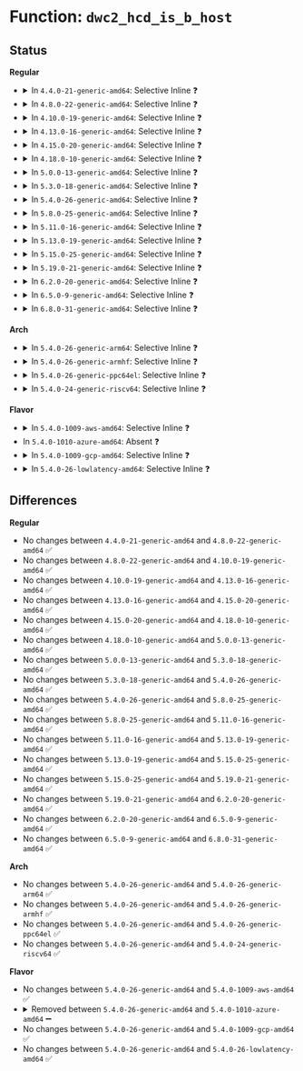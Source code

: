 # Function: <code>dwc2_hcd_is_b_host</code>

## Status
<b>Regular</b>
<ul>
<li>
<details>
<summary>In <code>4.4.0-21-generic-amd64</code>: Selective Inline ❓</summary>

```c
int dwc2_hcd_is_b_host(struct dwc2_hsotg * hsotg)
```

```json
{
  "name": "dwc2_hcd_is_b_host",
  "collision_type": "Unique Global",
  "inline_type": "Selective",
  "funcs": [
    {
      "addr": 18446744071585306704,
      "name": "dwc2_hcd_is_b_host",
      "external": true,
      "loc": "drivers/usb/dwc2/hcd.c:1890",
      "file": "drivers/usb/dwc2/hcd.c",
      "inline": "not declared, inlined",
      "caller_inline": [],
      "caller_func": []
    }
  ],
  "symbols": [
    {
      "addr": 18446744071585306704,
      "name": "dwc2_hcd_is_b_host",
      "section": ".text",
      "bind": "STB_GLOBAL",
      "size": 20
    }
  ]
}
```
</details>
</li>
<li>
<details>
<summary>In <code>4.8.0-22-generic-amd64</code>: Selective Inline ❓</summary>

```c
int dwc2_hcd_is_b_host(struct dwc2_hsotg * hsotg)
```

```json
{
  "name": "dwc2_hcd_is_b_host",
  "collision_type": "Unique Global",
  "inline_type": "Selective",
  "funcs": [
    {
      "addr": 18446744071585683465,
      "name": "dwc2_hcd_is_b_host",
      "external": true,
      "loc": "drivers/usb/dwc2/hcd.c:3776",
      "file": "drivers/usb/dwc2/hcd.c",
      "inline": "not declared, inlined",
      "caller_inline": [
        "drivers/usb/dwc2/hcd.c:dwc2_hcd_start_func"
      ],
      "caller_func": []
    }
  ],
  "symbols": [
    {
      "addr": 18446744071585699280,
      "name": "dwc2_hcd_is_b_host",
      "section": ".text",
      "bind": "STB_GLOBAL",
      "size": 20
    }
  ]
}
```
</details>
</li>
<li>
<details>
<summary>In <code>4.10.0-19-generic-amd64</code>: Selective Inline ❓</summary>

```c
int dwc2_hcd_is_b_host(struct dwc2_hsotg * hsotg)
```

```json
{
  "name": "dwc2_hcd_is_b_host",
  "collision_type": "Unique Global",
  "inline_type": "Selective",
  "funcs": [
    {
      "addr": 18446744071585872441,
      "name": "dwc2_hcd_is_b_host",
      "external": true,
      "loc": "drivers/usb/dwc2/hcd.c:3807",
      "file": "drivers/usb/dwc2/hcd.c",
      "inline": "not declared, inlined",
      "caller_inline": [
        "drivers/usb/dwc2/hcd.c:dwc2_hcd_start_func"
      ],
      "caller_func": []
    }
  ],
  "symbols": [
    {
      "addr": 18446744071585888208,
      "name": "dwc2_hcd_is_b_host",
      "section": ".text",
      "bind": "STB_GLOBAL",
      "size": 23
    }
  ]
}
```
</details>
</li>
<li>
<details>
<summary>In <code>4.13.0-16-generic-amd64</code>: Selective Inline ❓</summary>

```c
int dwc2_hcd_is_b_host(struct dwc2_hsotg * hsotg)
```

```json
{
  "name": "dwc2_hcd_is_b_host",
  "collision_type": "Unique Global",
  "inline_type": "Selective",
  "funcs": [
    {
      "addr": 18446744071585955049,
      "name": "dwc2_hcd_is_b_host",
      "external": true,
      "loc": "drivers/usb/dwc2/hcd.c:3835",
      "file": "drivers/usb/dwc2/hcd.c",
      "inline": "not declared, inlined",
      "caller_inline": [
        "drivers/usb/dwc2/hcd.c:dwc2_hcd_start_func"
      ],
      "caller_func": []
    }
  ],
  "symbols": [
    {
      "addr": 18446744071585970912,
      "name": "dwc2_hcd_is_b_host",
      "section": ".text",
      "bind": "STB_GLOBAL",
      "size": 23
    }
  ]
}
```
</details>
</li>
<li>
<details>
<summary>In <code>4.15.0-20-generic-amd64</code>: Selective Inline ❓</summary>

```c
int dwc2_hcd_is_b_host(struct dwc2_hsotg * hsotg)
```

```json
{
  "name": "dwc2_hcd_is_b_host",
  "collision_type": "Unique Global",
  "inline_type": "Selective",
  "funcs": [
    {
      "addr": 18446744071586398617,
      "name": "dwc2_hcd_is_b_host",
      "external": true,
      "loc": "drivers/usb/dwc2/hcd.c:3844",
      "file": "drivers/usb/dwc2/hcd.c",
      "inline": "not declared, inlined",
      "caller_inline": [
        "drivers/usb/dwc2/hcd.c:dwc2_hcd_start_func"
      ],
      "caller_func": []
    }
  ],
  "symbols": [
    {
      "addr": 18446744071586414672,
      "name": "dwc2_hcd_is_b_host",
      "section": ".text",
      "bind": "STB_GLOBAL",
      "size": 23
    }
  ]
}
```
</details>
</li>
<li>
<details>
<summary>In <code>4.18.0-10-generic-amd64</code>: Selective Inline ❓</summary>

```c
int dwc2_hcd_is_b_host(struct dwc2_hsotg * hsotg)
```

```json
{
  "name": "dwc2_hcd_is_b_host",
  "collision_type": "Unique Global",
  "inline_type": "Selective",
  "funcs": [
    {
      "addr": 18446744071586661753,
      "name": "dwc2_hcd_is_b_host",
      "external": true,
      "loc": "drivers/usb/dwc2/hcd.c:3974",
      "file": "drivers/usb/dwc2/hcd.c",
      "inline": "not declared, inlined",
      "caller_inline": [
        "drivers/usb/dwc2/hcd.c:dwc2_hcd_start_func"
      ],
      "caller_func": []
    }
  ],
  "symbols": [
    {
      "addr": 18446744071586676800,
      "name": "dwc2_hcd_is_b_host",
      "section": ".text",
      "bind": "STB_GLOBAL",
      "size": 23
    }
  ]
}
```
</details>
</li>
<li>
<details>
<summary>In <code>5.0.0-13-generic-amd64</code>: Selective Inline ❓</summary>

```c
int dwc2_hcd_is_b_host(struct dwc2_hsotg * hsotg)
```

```json
{
  "name": "dwc2_hcd_is_b_host",
  "collision_type": "Unique Global",
  "inline_type": "Selective",
  "funcs": [
    {
      "addr": 18446744071586823257,
      "name": "dwc2_hcd_is_b_host",
      "external": true,
      "loc": "drivers/usb/dwc2/hcd.c:3974",
      "file": "drivers/usb/dwc2/hcd.c",
      "inline": "not declared, inlined",
      "caller_inline": [
        "drivers/usb/dwc2/hcd.c:dwc2_hcd_start_func"
      ],
      "caller_func": []
    }
  ],
  "symbols": [
    {
      "addr": 18446744071586832048,
      "name": "dwc2_hcd_is_b_host",
      "section": ".text",
      "bind": "STB_GLOBAL",
      "size": 23
    }
  ]
}
```
</details>
</li>
<li>
<details>
<summary>In <code>5.3.0-18-generic-amd64</code>: Selective Inline ❓</summary>

```c
int dwc2_hcd_is_b_host(struct dwc2_hsotg * hsotg)
```

```json
{
  "name": "dwc2_hcd_is_b_host",
  "collision_type": "Unique Global",
  "inline_type": "Selective",
  "funcs": [
    {
      "addr": 18446744071587081545,
      "name": "dwc2_hcd_is_b_host",
      "external": true,
      "loc": "drivers/usb/dwc2/hcd.c:3794",
      "file": "drivers/usb/dwc2/hcd.c",
      "inline": "not declared, inlined",
      "caller_inline": [
        "drivers/usb/dwc2/hcd.c:dwc2_hcd_start_func"
      ],
      "caller_func": []
    }
  ],
  "symbols": [
    {
      "addr": 18446744071587089136,
      "name": "dwc2_hcd_is_b_host",
      "section": ".text",
      "bind": "STB_GLOBAL",
      "size": 23
    }
  ]
}
```
</details>
</li>
<li>
<details>
<summary>In <code>5.4.0-26-generic-amd64</code>: Selective Inline ❓</summary>

```c
int dwc2_hcd_is_b_host(struct dwc2_hsotg * hsotg)
```

```json
{
  "name": "dwc2_hcd_is_b_host",
  "collision_type": "Unique Global",
  "inline_type": "Selective",
  "funcs": [
    {
      "addr": 18446744071587282025,
      "name": "dwc2_hcd_is_b_host",
      "external": true,
      "loc": "drivers/usb/dwc2/hcd.c:3794",
      "file": "drivers/usb/dwc2/hcd.c",
      "inline": "not declared, inlined",
      "caller_inline": [
        "drivers/usb/dwc2/hcd.c:dwc2_hcd_start_func"
      ],
      "caller_func": []
    }
  ],
  "symbols": [
    {
      "addr": 18446744071587289632,
      "name": "dwc2_hcd_is_b_host",
      "section": ".text",
      "bind": "STB_GLOBAL",
      "size": 23
    }
  ]
}
```
</details>
</li>
<li>
<details>
<summary>In <code>5.8.0-25-generic-amd64</code>: Selective Inline ❓</summary>

```c
int dwc2_hcd_is_b_host(struct dwc2_hsotg * hsotg)
```

```json
{
  "name": "dwc2_hcd_is_b_host",
  "collision_type": "Unique Global",
  "inline_type": "Selective",
  "funcs": [
    {
      "addr": 18446744071588137913,
      "name": "dwc2_hcd_is_b_host",
      "external": true,
      "loc": "drivers/usb/dwc2/hcd.c:3794",
      "file": "drivers/usb/dwc2/hcd.c",
      "inline": "not declared, inlined",
      "caller_inline": [
        "drivers/usb/dwc2/hcd.c:dwc2_hcd_start_func"
      ],
      "caller_func": []
    }
  ],
  "symbols": [
    {
      "addr": 18446744071588145264,
      "name": "dwc2_hcd_is_b_host",
      "section": ".text",
      "bind": "STB_GLOBAL",
      "size": 23
    }
  ]
}
```
</details>
</li>
<li>
<details>
<summary>In <code>5.11.0-16-generic-amd64</code>: Selective Inline ❓</summary>

```c
int dwc2_hcd_is_b_host(struct dwc2_hsotg * hsotg)
```

```json
{
  "name": "dwc2_hcd_is_b_host",
  "collision_type": "Unique Global",
  "inline_type": "Selective",
  "funcs": [
    {
      "addr": 18446744071588178505,
      "name": "dwc2_hcd_is_b_host",
      "external": true,
      "loc": "drivers/usb/dwc2/hcd.c:3795",
      "file": "drivers/usb/dwc2/hcd.c",
      "inline": "not declared, inlined",
      "caller_inline": [
        "drivers/usb/dwc2/hcd.c:dwc2_hcd_start_func"
      ],
      "caller_func": []
    }
  ],
  "symbols": [
    {
      "addr": 18446744071588185808,
      "name": "dwc2_hcd_is_b_host",
      "section": ".text",
      "bind": "STB_GLOBAL",
      "size": 23
    }
  ]
}
```
</details>
</li>
<li>
<details>
<summary>In <code>5.13.0-19-generic-amd64</code>: Selective Inline ❓</summary>

```c
int dwc2_hcd_is_b_host(struct dwc2_hsotg * hsotg)
```

```json
{
  "name": "dwc2_hcd_is_b_host",
  "collision_type": "Unique Global",
  "inline_type": "Selective",
  "funcs": [
    {
      "addr": 18446744071588053481,
      "name": "dwc2_hcd_is_b_host",
      "external": true,
      "loc": "drivers/usb/dwc2/hcd.c:3846",
      "file": "drivers/usb/dwc2/hcd.c",
      "inline": "not declared, inlined",
      "caller_inline": [
        "drivers/usb/dwc2/hcd.c:dwc2_hcd_start_func"
      ],
      "caller_func": []
    }
  ],
  "symbols": [
    {
      "addr": 18446744071588061152,
      "name": "dwc2_hcd_is_b_host",
      "section": ".text",
      "bind": "STB_GLOBAL",
      "size": 23
    }
  ]
}
```
</details>
</li>
<li>
<details>
<summary>In <code>5.15.0-25-generic-amd64</code>: Selective Inline ❓</summary>

```c
int dwc2_hcd_is_b_host(struct dwc2_hsotg * hsotg)
```

```json
{
  "name": "dwc2_hcd_is_b_host",
  "collision_type": "Unique Global",
  "inline_type": "Selective",
  "funcs": [
    {
      "addr": 18446744071588680726,
      "name": "dwc2_hcd_is_b_host",
      "external": true,
      "loc": "drivers/usb/dwc2/hcd.c:3846",
      "file": "drivers/usb/dwc2/hcd.c",
      "inline": "not declared, inlined",
      "caller_inline": [
        "drivers/usb/dwc2/hcd.c:dwc2_hcd_start_func"
      ],
      "caller_func": []
    }
  ],
  "symbols": [
    {
      "addr": 18446744071588687904,
      "name": "dwc2_hcd_is_b_host",
      "section": ".text",
      "bind": "STB_GLOBAL",
      "size": 23
    }
  ]
}
```
</details>
</li>
<li>
<details>
<summary>In <code>5.19.0-21-generic-amd64</code>: Selective Inline ❓</summary>

```c
int dwc2_hcd_is_b_host(struct dwc2_hsotg * hsotg)
```

```json
{
  "name": "dwc2_hcd_is_b_host",
  "collision_type": "Unique Global",
  "inline_type": "Selective",
  "funcs": [
    {
      "addr": 18446744071590099030,
      "name": "dwc2_hcd_is_b_host",
      "external": true,
      "loc": "drivers/usb/dwc2/hcd.c:3842",
      "file": "drivers/usb/dwc2/hcd.c",
      "inline": "not declared, inlined",
      "caller_inline": [
        "drivers/usb/dwc2/hcd.c:dwc2_hcd_start_func"
      ],
      "caller_func": []
    }
  ],
  "symbols": [
    {
      "addr": 18446744071590106336,
      "name": "dwc2_hcd_is_b_host",
      "section": ".text",
      "bind": "STB_GLOBAL",
      "size": 29
    }
  ]
}
```
</details>
</li>
<li>
<details>
<summary>In <code>6.2.0-20-generic-amd64</code>: Selective Inline ❓</summary>

```c
int dwc2_hcd_is_b_host(struct dwc2_hsotg * hsotg)
```

```json
{
  "name": "dwc2_hcd_is_b_host",
  "collision_type": "Unique Global",
  "inline_type": "Selective",
  "funcs": [
    {
      "addr": 18446744071591710118,
      "name": "dwc2_hcd_is_b_host",
      "external": true,
      "loc": "drivers/usb/dwc2/hcd.c:3813",
      "file": "drivers/usb/dwc2/hcd.c",
      "inline": "not declared, inlined",
      "caller_inline": [
        "drivers/usb/dwc2/hcd.c:dwc2_hcd_start_func"
      ],
      "caller_func": []
    }
  ],
  "symbols": [
    {
      "addr": 18446744071591717824,
      "name": "dwc2_hcd_is_b_host",
      "section": ".text",
      "bind": "STB_GLOBAL",
      "size": 29
    }
  ]
}
```
</details>
</li>
<li>
<details>
<summary>In <code>6.5.0-9-generic-amd64</code>: Selective Inline ❓</summary>

```c
int dwc2_hcd_is_b_host(struct dwc2_hsotg * hsotg)
```

```json
{
  "name": "dwc2_hcd_is_b_host",
  "collision_type": "Unique Global",
  "inline_type": "Selective",
  "funcs": [
    {
      "addr": 18446744071592133526,
      "name": "dwc2_hcd_is_b_host",
      "external": true,
      "loc": "drivers/usb/dwc2/hcd.c:3813",
      "file": "drivers/usb/dwc2/hcd.c",
      "inline": "not declared, inlined",
      "caller_inline": [
        "drivers/usb/dwc2/hcd.c:dwc2_hcd_start_func"
      ],
      "caller_func": []
    }
  ],
  "symbols": [
    {
      "addr": 18446744071592141184,
      "name": "dwc2_hcd_is_b_host",
      "section": ".text",
      "bind": "STB_GLOBAL",
      "size": 29
    }
  ]
}
```
</details>
</li>
<li>
<details>
<summary>In <code>6.8.0-31-generic-amd64</code>: Selective Inline ❓</summary>

```c
int dwc2_hcd_is_b_host(struct dwc2_hsotg * hsotg)
```

```json
{
  "name": "dwc2_hcd_is_b_host",
  "collision_type": "Unique Global",
  "inline_type": "Selective",
  "funcs": [
    {
      "addr": 18446744071592874054,
      "name": "dwc2_hcd_is_b_host",
      "external": true,
      "loc": "drivers/usb/dwc2/hcd.c:3813",
      "file": "drivers/usb/dwc2/hcd.c",
      "inline": "not declared, inlined",
      "caller_inline": [
        "drivers/usb/dwc2/hcd.c:dwc2_hcd_start_func"
      ],
      "caller_func": []
    }
  ],
  "symbols": [
    {
      "addr": 18446744071592881712,
      "name": "dwc2_hcd_is_b_host",
      "section": ".text",
      "bind": "STB_GLOBAL",
      "size": 29
    }
  ]
}
```
</details>
</li>
</ul>
<b>Arch</b>
<ul>
<li>
<details>
<summary>In <code>5.4.0-26-generic-arm64</code>: Selective Inline ❓</summary>

```c
int dwc2_hcd_is_b_host(struct dwc2_hsotg * hsotg)
```

```json
{
  "name": "dwc2_hcd_is_b_host",
  "collision_type": "Unique Global",
  "inline_type": "Selective",
  "funcs": [
    {
      "addr": 18446603336500396520,
      "name": "dwc2_hcd_is_b_host",
      "external": true,
      "loc": "drivers/usb/dwc2/hcd.c:3794",
      "file": "drivers/usb/dwc2/hcd.c",
      "inline": "not declared, inlined",
      "caller_inline": [
        "drivers/usb/dwc2/hcd.c:dwc2_hcd_start_func"
      ],
      "caller_func": []
    }
  ],
  "symbols": [
    {
      "addr": 18446603336500405200,
      "name": "dwc2_hcd_is_b_host",
      "section": ".text",
      "bind": "STB_GLOBAL",
      "size": 48
    }
  ]
}
```
</details>
</li>
<li>
<details>
<summary>In <code>5.4.0-26-generic-armhf</code>: Selective Inline ❓</summary>

```c
int dwc2_hcd_is_b_host(struct dwc2_hsotg * hsotg)
```

```json
{
  "name": "dwc2_hcd_is_b_host",
  "collision_type": "Unique Global",
  "inline_type": "Selective",
  "funcs": [
    {
      "addr": 3232852544,
      "name": "dwc2_hcd_is_b_host",
      "external": true,
      "loc": "drivers/usb/dwc2/hcd.c:3794",
      "file": "drivers/usb/dwc2/hcd.c",
      "inline": "not declared, inlined",
      "caller_inline": [
        "drivers/usb/dwc2/hcd.c:dwc2_hcd_start_func"
      ],
      "caller_func": []
    }
  ],
  "symbols": [
    {
      "addr": 3232861040,
      "name": "dwc2_hcd_is_b_host",
      "section": ".text",
      "bind": "STB_GLOBAL",
      "size": 40
    }
  ]
}
```
</details>
</li>
<li>
<details>
<summary>In <code>5.4.0-26-generic-ppc64el</code>: Selective Inline ❓</summary>

```c
int dwc2_hcd_is_b_host(struct dwc2_hsotg * hsotg)
```

```json
{
  "name": "dwc2_hcd_is_b_host",
  "collision_type": "Unique Global",
  "inline_type": "Selective",
  "funcs": [
    {
      "addr": 13835058055293726472,
      "name": "dwc2_hcd_is_b_host",
      "external": true,
      "loc": "drivers/usb/dwc2/hcd.c:3794",
      "file": "drivers/usb/dwc2/hcd.c",
      "inline": "not declared, inlined",
      "caller_inline": [
        "drivers/usb/dwc2/hcd.c:dwc2_hcd_start_func"
      ],
      "caller_func": []
    }
  ],
  "symbols": [
    {
      "addr": 13835058055293740784,
      "name": "dwc2_hcd_is_b_host",
      "section": ".text",
      "bind": "STB_GLOBAL",
      "size": 28
    }
  ]
}
```
</details>
</li>
<li>
<details>
<summary>In <code>5.4.0-24-generic-riscv64</code>: Selective Inline ❓</summary>

```c
int dwc2_hcd_is_b_host(struct dwc2_hsotg * hsotg)
```

```json
{
  "name": "dwc2_hcd_is_b_host",
  "collision_type": "Unique Global",
  "inline_type": "Selective",
  "funcs": [
    {
      "addr": 18446743936277284960,
      "name": "dwc2_hcd_is_b_host",
      "external": true,
      "loc": "drivers/usb/dwc2/hcd.c:3794",
      "file": "drivers/usb/dwc2/hcd.c",
      "inline": "not declared, inlined",
      "caller_inline": [
        "drivers/usb/dwc2/hcd.c:dwc2_hcd_start_func"
      ],
      "caller_func": []
    }
  ],
  "symbols": [
    {
      "addr": 18446743936277294564,
      "name": "dwc2_hcd_is_b_host",
      "section": ".text",
      "bind": "STB_GLOBAL",
      "size": 42
    }
  ]
}
```
</details>
</li>
</ul>
<b>Flavor</b>
<ul>
<li>
<details>
<summary>In <code>5.4.0-1009-aws-amd64</code>: Selective Inline ❓</summary>

```c
int dwc2_hcd_is_b_host(struct dwc2_hsotg * hsotg)
```

```json
{
  "name": "dwc2_hcd_is_b_host",
  "collision_type": "Unique Global",
  "inline_type": "Selective",
  "funcs": [
    {
      "addr": 18446744071586988105,
      "name": "dwc2_hcd_is_b_host",
      "external": true,
      "loc": "drivers/usb/dwc2/hcd.c:3794",
      "file": "drivers/usb/dwc2/hcd.c",
      "inline": "not declared, inlined",
      "caller_inline": [
        "drivers/usb/dwc2/hcd.c:dwc2_hcd_start_func"
      ],
      "caller_func": []
    }
  ],
  "symbols": [
    {
      "addr": 18446744071586995712,
      "name": "dwc2_hcd_is_b_host",
      "section": ".text",
      "bind": "STB_GLOBAL",
      "size": 23
    }
  ]
}
```
</details>
</li>
<li>
In <code>5.4.0-1010-azure-amd64</code>: Absent ❓
</li>
<li>
<details>
<summary>In <code>5.4.0-1009-gcp-amd64</code>: Selective Inline ❓</summary>

```c
int dwc2_hcd_is_b_host(struct dwc2_hsotg * hsotg)
```

```json
{
  "name": "dwc2_hcd_is_b_host",
  "collision_type": "Unique Global",
  "inline_type": "Selective",
  "funcs": [
    {
      "addr": 18446744071587236585,
      "name": "dwc2_hcd_is_b_host",
      "external": true,
      "loc": "drivers/usb/dwc2/hcd.c:3794",
      "file": "drivers/usb/dwc2/hcd.c",
      "inline": "not declared, inlined",
      "caller_inline": [
        "drivers/usb/dwc2/hcd.c:dwc2_hcd_start_func"
      ],
      "caller_func": []
    }
  ],
  "symbols": [
    {
      "addr": 18446744071587244192,
      "name": "dwc2_hcd_is_b_host",
      "section": ".text",
      "bind": "STB_GLOBAL",
      "size": 23
    }
  ]
}
```
</details>
</li>
<li>
<details>
<summary>In <code>5.4.0-26-lowlatency-amd64</code>: Selective Inline ❓</summary>

```c
int dwc2_hcd_is_b_host(struct dwc2_hsotg * hsotg)
```

```json
{
  "name": "dwc2_hcd_is_b_host",
  "collision_type": "Unique Global",
  "inline_type": "Selective",
  "funcs": [
    {
      "addr": 18446744071587343353,
      "name": "dwc2_hcd_is_b_host",
      "external": true,
      "loc": "drivers/usb/dwc2/hcd.c:3794",
      "file": "drivers/usb/dwc2/hcd.c",
      "inline": "not declared, inlined",
      "caller_inline": [
        "drivers/usb/dwc2/hcd.c:dwc2_hcd_start_func"
      ],
      "caller_func": []
    }
  ],
  "symbols": [
    {
      "addr": 18446744071587350960,
      "name": "dwc2_hcd_is_b_host",
      "section": ".text",
      "bind": "STB_GLOBAL",
      "size": 23
    }
  ]
}
```
</details>
</li>
</ul>

## Differences
<b>Regular</b>
<ul>
<li>
No changes between <code>4.4.0-21-generic-amd64</code> and <code>4.8.0-22-generic-amd64</code> ✅
</li>
<li>
No changes between <code>4.8.0-22-generic-amd64</code> and <code>4.10.0-19-generic-amd64</code> ✅
</li>
<li>
No changes between <code>4.10.0-19-generic-amd64</code> and <code>4.13.0-16-generic-amd64</code> ✅
</li>
<li>
No changes between <code>4.13.0-16-generic-amd64</code> and <code>4.15.0-20-generic-amd64</code> ✅
</li>
<li>
No changes between <code>4.15.0-20-generic-amd64</code> and <code>4.18.0-10-generic-amd64</code> ✅
</li>
<li>
No changes between <code>4.18.0-10-generic-amd64</code> and <code>5.0.0-13-generic-amd64</code> ✅
</li>
<li>
No changes between <code>5.0.0-13-generic-amd64</code> and <code>5.3.0-18-generic-amd64</code> ✅
</li>
<li>
No changes between <code>5.3.0-18-generic-amd64</code> and <code>5.4.0-26-generic-amd64</code> ✅
</li>
<li>
No changes between <code>5.4.0-26-generic-amd64</code> and <code>5.8.0-25-generic-amd64</code> ✅
</li>
<li>
No changes between <code>5.8.0-25-generic-amd64</code> and <code>5.11.0-16-generic-amd64</code> ✅
</li>
<li>
No changes between <code>5.11.0-16-generic-amd64</code> and <code>5.13.0-19-generic-amd64</code> ✅
</li>
<li>
No changes between <code>5.13.0-19-generic-amd64</code> and <code>5.15.0-25-generic-amd64</code> ✅
</li>
<li>
No changes between <code>5.15.0-25-generic-amd64</code> and <code>5.19.0-21-generic-amd64</code> ✅
</li>
<li>
No changes between <code>5.19.0-21-generic-amd64</code> and <code>6.2.0-20-generic-amd64</code> ✅
</li>
<li>
No changes between <code>6.2.0-20-generic-amd64</code> and <code>6.5.0-9-generic-amd64</code> ✅
</li>
<li>
No changes between <code>6.5.0-9-generic-amd64</code> and <code>6.8.0-31-generic-amd64</code> ✅
</li>
</ul>
<b>Arch</b>
<ul>
<li>
No changes between <code>5.4.0-26-generic-amd64</code> and <code>5.4.0-26-generic-arm64</code> ✅
</li>
<li>
No changes between <code>5.4.0-26-generic-amd64</code> and <code>5.4.0-26-generic-armhf</code> ✅
</li>
<li>
No changes between <code>5.4.0-26-generic-amd64</code> and <code>5.4.0-26-generic-ppc64el</code> ✅
</li>
<li>
No changes between <code>5.4.0-26-generic-amd64</code> and <code>5.4.0-24-generic-riscv64</code> ✅
</li>
</ul>
<b>Flavor</b>
<ul>
<li>
No changes between <code>5.4.0-26-generic-amd64</code> and <code>5.4.0-1009-aws-amd64</code> ✅
</li>
<li>
<details>
<summary>Removed between <code>5.4.0-26-generic-amd64</code> and <code>5.4.0-1010-azure-amd64</code> ➖</summary>

```c
int dwc2_hcd_is_b_host(struct dwc2_hsotg * hsotg)
```
</details>
</li>
<li>
No changes between <code>5.4.0-26-generic-amd64</code> and <code>5.4.0-1009-gcp-amd64</code> ✅
</li>
<li>
No changes between <code>5.4.0-26-generic-amd64</code> and <code>5.4.0-26-lowlatency-amd64</code> ✅
</li>
</ul>
